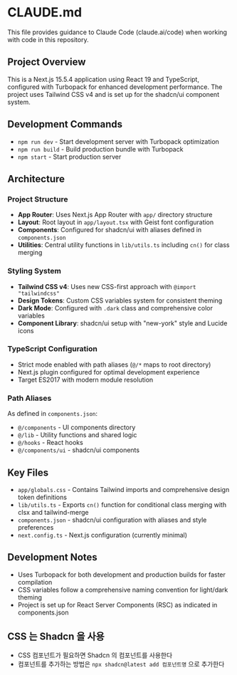 # CLAUDE.md

This file provides guidance to Claude Code (claude.ai/code) when working with code in this repository.

## Project Overview

This is a Next.js 15.5.4 application using React 19 and TypeScript, configured with Turbopack for enhanced development performance. The project uses Tailwind CSS v4 and is set up for the shadcn/ui component system.

## Development Commands

- `npm run dev` - Start development server with Turbopack optimization
- `npm run build` - Build production bundle with Turbopack
- `npm start` - Start production server

## Architecture

### Project Structure
- **App Router**: Uses Next.js App Router with `app/` directory structure
- **Layout**: Root layout in `app/layout.tsx` with Geist font configuration
- **Components**: Configured for shadcn/ui with aliases defined in `components.json`
- **Utilities**: Central utility functions in `lib/utils.ts` including `cn()` for class merging

### Styling System
- **Tailwind CSS v4**: Uses new CSS-first approach with `@import "tailwindcss"`
- **Design Tokens**: Custom CSS variables system for consistent theming
- **Dark Mode**: Configured with `.dark` class and comprehensive color variables
- **Component Library**: shadcn/ui setup with "new-york" style and Lucide icons

### TypeScript Configuration
- Strict mode enabled with path aliases (`@/*` maps to root directory)
- Next.js plugin configured for optimal development experience
- Target ES2017 with modern module resolution

### Path Aliases
As defined in `components.json`:
- `@/components` - UI components directory
- `@/lib` - Utility functions and shared logic
- `@/hooks` - React hooks
- `@/components/ui` - shadcn/ui components

## Key Files

- `app/globals.css` - Contains Tailwind imports and comprehensive design token definitions
- `lib/utils.ts` - Exports `cn()` function for conditional class merging with clsx and tailwind-merge
- `components.json` - shadcn/ui configuration with aliases and style preferences
- `next.config.ts` - Next.js configuration (currently minimal)

## Development Notes

- Uses Turbopack for both development and production builds for faster compilation
- CSS variables follow a comprehensive naming convention for light/dark theming
- Project is set up for React Server Components (RSC) as indicated in components.json

## CSS 는 Shadcn 을 사용

- CSS 컴포넌트가 필요하면 Shadcn 의 컴포넌트를 사용한다
- 컴포넌트를 추가하는 방법은 `npx shadcn@latest add 컴포넌트명` 으로 추가한다